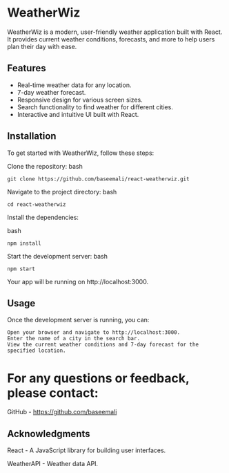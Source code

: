 # WeatherWiz

WeatherWiz is a modern, user-friendly weather application built with React. It provides current weather conditions, forecasts, and more to help users plan their day with ease.

## Features

* Real-time weather data for any location.
* 7-day weather forecast.
* Responsive design for various screen sizes.
* Search functionality to find weather for different cities.
* Interactive and intuitive UI built with React.

## Installation

To get started with WeatherWiz, follow these steps:

Clone the repository:
bash
    
    git clone https://github.com/baseemali/react-weatherwiz.git

Navigate to the project directory:
bash

    cd react-weatherwiz

Install the dependencies:

bash

    npm install

Start the development server:
bash

    npm start

Your app will be running on http://localhost:3000.

## Usage

Once the development server is running, you can:

    Open your browser and navigate to http://localhost:3000.
    Enter the name of a city in the search bar.
    View the current weather conditions and 7-day forecast for the specified location.

# For any questions or feedback, please contact:

GitHub - https://github.com/baseemali

## Acknowledgments

React - A JavaScript library for building user interfaces.

WeatherAPI - Weather data API.
